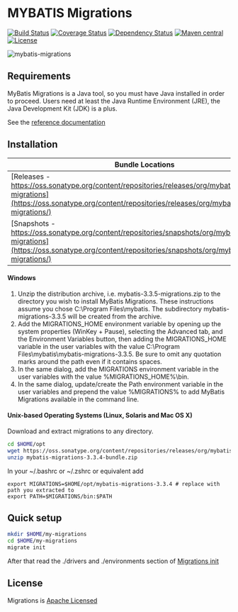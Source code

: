 MYBATIS Migrations
==================
[![Build Status](https://travis-ci.org/mybatis/migrations.svg?branch=master)](https://travis-ci.org/mybatis/migrations)
[![Coverage Status](https://coveralls.io/repos/mybatis/migrations/badge.svg?branch=master&service=github)](https://coveralls.io/github/mybatis/migrations?branch=master)
[![Dependency Status](https://www.versioneye.com/user/projects/5619ae16a193340f2f000505/badge.svg?style=flat)](https://www.versioneye.com/user/projects/5619ae16a193340f2f000505)
[![Maven central](https://maven-badges.herokuapp.com/maven-central/org.mybatis/mybatis-migrations/badge.svg)](https://maven-badges.herokuapp.com/maven-central/org.mybatis/mybatis-migrations)
[![License](http://img.shields.io/:license-apache-brightgreen.svg)](http://www.apache.org/licenses/LICENSE-2.0.html)

![mybatis-migrations](http://mybatis.github.io/images/mybatis-logo.png)

## Requirements
  MyBatis Migrations is a Java tool, so you must have Java installed in order to proceed. 
Users need at least the Java Runtime Environment (JRE), the Java Development Kit (JDK) is a plus.

See the [reference documentation](http://mybatis.github.io/migrations)

## Installation
|Bundle Locations|
|------|
|[Releases - https://oss.sonatype.org/content/repositories/releases/org/mybatis/mybatis-migrations](https://oss.sonatype.org/content/repositories/releases/org/mybatis/mybatis-migrations/)|
|[Snapshots - https://oss.sonatype.org/content/repositories/snapshots/org/mybatis/mybatis-migrations](https://oss.sonatype.org/content/repositories/snapshots/org/mybatis/mybatis-migrations/)|

#### Windows
1. Unzip the distribution archive, i.e. mybatis-3.3.5-migrations.zip to the directory you wish
      to install MyBatis Migrations.
      These instructions assume you chose C:\Program Files\mybatis.
      The subdirectory mybatis-migrations-3.3.5 will be created from the archive.
1. Add the MIGRATIONS_HOME environment variable by opening up the system properties (WinKey + Pause), selecting the
      Advanced tab, and the Environment Variables button, then adding the MIGRATIONS_HOME variable in the user
      variables with the value C:\Program Files\mybatis\mybatis-migrations-3.3.5.
      Be sure to omit any quotation marks around the path even if it contains spaces.
1. In the same dialog, add the MIGRATIONS environment variable in the user variables with the
      value %MIGRATIONS_HOME%\bin.
1. In the same dialog, update/create the Path environment variable in the user variables and prepend the value
      %MIGRATIONS% to add MyBatis Migrations available in the command line.

#### Unix-based Operating Systems (Linux, Solaris and Mac OS X)
Download and extract migrations to any directory.
```sh
cd $HOME/opt
wget https://oss.sonatype.org/content/repositories/releases/org/mybatis/mybatis-migrations/3.3.4/mybatis-migrations-3.3.4-bundle.zip
unzip mybatis-migrations-3.3.4-bundle.zip
```

In your ~/.bashrc or ~/.zshrc or equivalent add
```
export MIGRATIONS=$HOME/opt/mybatis-migrations-3.3.4 # replace with path you extracted to
export PATH=$MIGRATIONS/bin:$PATH
```

## Quick setup
```sh
mkdir $HOME/my-migrations
cd $HOME/my-migrations
migrate init
```
After that read the ./drivers and ./environments section of [Migrations init](http://mybatis.github.io/migrations/init.html)

## License

Migrations is [Apache Licensed](LICENSE)
